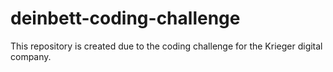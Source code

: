 # deinbett-coding-challenge
This repository is created due to the coding challenge for the Krieger digital company.
